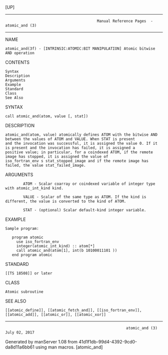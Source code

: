 [UP]

-----------------------------------------------------------------------------------------------------------------------------------
                                             Manual Reference Pages  - atomic_and (3)
-----------------------------------------------------------------------------------------------------------------------------------
                                                                 
NAME

    atomic_and(3f) - [INTRINSIC:ATOMIC:BIT MANIPULATION] Atomic bitwise AND operation

CONTENTS

    Syntax
    Description
    Arguments
    Example
    Standard
    Class
    See Also

SYNTAX

    call atomic_and(atom, value [, stat])

DESCRIPTION

    atomic_and(atom, value) atomically defines ATOM with the bitwise AND between the values of ATOM and VALUE. When STAT is present
    and the invocation was successful, it is assigned the value 0. If it is present and the invocation has failed, it is assigned a
    positive value; in particular, for a coindexed ATOM, if the remote image has stopped, it is assigned the value of
    iso_fortran_env s stat_stopped_image and if the remote image has failed, the value stat_failed_image.

ARGUMENTS

            ATOM - Scalar coarray or coindexed variable of integer type with atomic_int_kind kind.

            VALUE - Scalar of the same type as ATOM. If the kind is different, the value is converted to the kind of ATOM.

            STAT - (optional) Scalar default-kind integer variable.

EXAMPLE

    Sample program:

       program atomic
         use iso_fortran_env
         integer(atomic_int_kind) :: atom[*]
         call atomic_and(atom[1], int(b 10100011101 ))
       end program atomic



STANDARD

    [[TS 18508]] or later

CLASS

    Atomic subroutine

SEE ALSO

    [[atomic_define]], [[atomic_fetch_and]], [[iso_fortran_env]], [[atomic_add]], [[atomic_or]], [[atomic_xor]]

-----------------------------------------------------------------------------------------------------------------------------------

                                                          atomic_and (3)                                              July 02, 2017

Generated by manServer 1.08 from 41d1f1db-99d4-4392-9cd0-da8d11a6bb61 using man macros.
                                                           [atomic_and]
